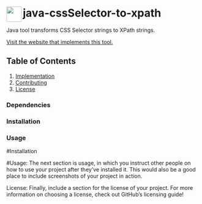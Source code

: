 
<h1><a href="https://github.com/sam-rosenthal/" target="_blank"><img src="https://github.com/sam-rosenthal/java-cssSelector-to-xpath/blob/master/src/main/webapp/fav.png" align="left" height="40" width="40"></a> java-cssSelector-to-xpath</h1>

<p>Java tool transforms CSS Selector strings to XPath strings. </p> 
<a href="https://css-selector-to-xpath.appspot.com" target="_blank">Visit the website that implements this tool.</a>

## Table of Contents

1. [Implementation](#implementation)
1. [Contributing](#contributing)
1. [License](#license)

### Dependencies

### Installation

### Usage

#Installation

#Usage: The next section is usage, in which you instruct other people on how to use your project after they’ve installed it. This would also be a good place to include screenshots of your project in action.

License: Finally, include a section for the license of your project. For more information on choosing a license, check out GitHub’s licensing guide!
